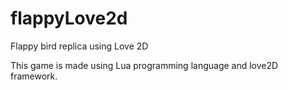 # flappyLove2d
Flappy bird replica using Love 2D

This game is made using Lua programming language and love2D framework. 

